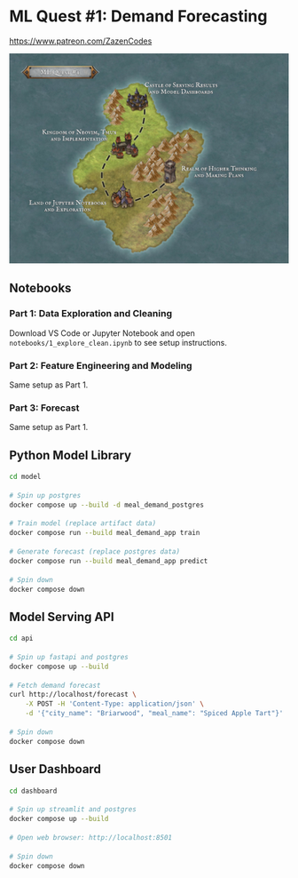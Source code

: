 # ML Quest #1: Demand Forecasting
https://www.patreon.com/ZazenCodes

![Quest Map](assets/ml_quest_1_demand_forecasting.png)

## Notebooks

### Part 1: Data Exploration and Cleaning

Download VS Code or Jupyter Notebook and open `notebooks/1_explore_clean.ipynb` to see setup instructions.


### Part 2: Feature Engineering and Modeling

Same setup as Part 1.

### Part 3: Forecast

Same setup as Part 1.

## Python Model Library

```bash
cd model

# Spin up postgres
docker compose up --build -d meal_demand_postgres

# Train model (replace artifact data)
docker compose run --build meal_demand_app train

# Generate forecast (replace postgres data)
docker compose run --build meal_demand_app predict

# Spin down
docker compose down
```

## Model Serving API

```bash
cd api

# Spin up fastapi and postgres
docker compose up --build

# Fetch demand forecast
curl http://localhost/forecast \
    -X POST -H 'Content-Type: application/json' \
    -d '{"city_name": "Briarwood", "meal_name": "Spiced Apple Tart"}'

# Spin down
docker compose down
```

## User Dashboard

```bash
cd dashboard

# Spin up streamlit and postgres
docker compose up --build

# Open web browser: http://localhost:8501

# Spin down
docker compose down
```

